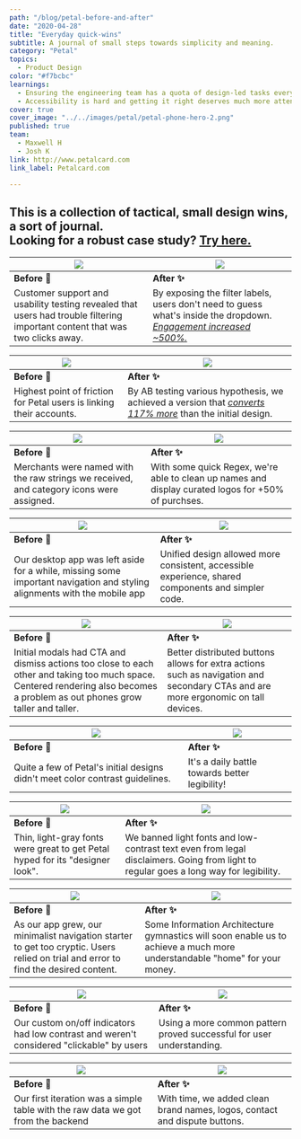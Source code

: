 ```yaml
---
path: "/blog/petal-before-and-after"
date: "2020-04-28"
title: "Everyday quick-wins"
subtitle: A journal of small steps towards simplicity and meaning.
category: "Petal"
topics:
  - Product Design
color: "#f7bcbc"
learnings:
  - Ensuring the engineering team has a quota of design-led tasks every sprint was essential to getting some of this work prioritized.
  - Accessibility is hard and getting it right deserves much more attention and resources than some small teams have.
cover: true
cover_image: "../../images/petal/petal-phone-hero-2.png"
published: true
team:
  - Maxwell H
  - Josh K
link: http://www.petalcard.com
link_label: Petalcard.com

---
```


## This is a collection of tactical, small design wins, a sort of journal. <br> Looking for a robust case study? [Try here.](/blog/nubank/nuconta)

| <img src="../../images/petal/before-and-after/filters-before.gif"> | <img src="../../images/petal/before-and-after/filters-after-3.gif"> | 
|--------- | --------|
| __Before 🤔__        |__After ✨__         |
| Customer support and usability testing revealed that users had trouble filtering important content that was two clicks away. | By exposing the filter labels, users don't need to guess what's inside the dropdown. [*Engagement increased ~500%.*](https://share.getcloudapp.com/wbu05LEA) | 

| ![](../../images/petal/before-and-after/bankLinking-before.png) | ![](../../images/petal/before-and-after/bankLinking-after.png) | 
|--------- | --------|
| __Before 🤔__        |__After ✨__         |
| Highest point of friction for Petal users is linking their accounts. | By AB testing various hypothesis, we achieved a version that [*converts 117% more*](https://share.getcloudapp.com/p9u7Y00X) than the initial design. | 

| ![](../../images/petal/before-and-after/feedItems-before.png) | ![](../../images/petal/before-and-after/feedItems-after.png) | 
|--------- | --------|
| __Before 🤔__        |__After ✨__         |
| Merchants were named with the raw strings we received, and category icons were assigned. | With some quick Regex, we're able to clean up names and display curated logos for +50% of purchses. | 

| ![](../../images/petal/before-and-after/desktop-before.png) | ![](../../images/petal/before-and-after/desktop-after.png) | 
|--------- | --------|
| __Before 🤔__        |__After ✨__         |
| Our desktop app was left aside for a while, missing some important navigation and styling alignments with the mobile app | Unified design allowed more consistent, accessible experience, shared components and simpler code.  | 

| ![](../../images/petal/before-and-after/modals-before-12.gif) | ![](../../images/petal/before-and-after/modals-after-12.gif) | 
|--------- | --------|
| __Before 🤔__        |__After ✨__         |
| Initial modals had CTA and dismiss actions too close to each other and taking too much space. Centered rendering also becomes a problem as out phones grow taller and taller. | Better distributed buttons allows for extra actions such as navigation and secondary CTAs and are more ergonomic on tall devices.|


| ![](../../images/petal/before-and-after/toast-before.png) | ![](../../images/petal/before-and-after/toast-after.png) | 
|--------- | --------|
| __Before 🤔__        |__After ✨__         |
| Quite a few of Petal's initial designs didn't meet color contrast guidelines.   | It's a daily battle towards better legibility! | 

| ![](../../images/petal/before-and-after/light-fonts-before.png) | ![](../../images/petal/before-and-after/light-fonts-after.png) | 
|--------- | --------|
| __Before 🤔__        |__After ✨__         |
| Thin, light-gray fonts were great to get Petal hyped for its "designer look".  | We banned light fonts and low-contrast text even from legal disclaimers. Going from light to regular goes a long way for legibility.  | 

| ![](../../images/petal/before-and-after/navigation-before-2.png) | ![](../../images/petal/before-and-after/navigation-after-2.png) | 
|--------- | --------|
| __Before 🤔__        |__After ✨__         |
| As our app grew, our minimalist navigation starter to get too cryptic. Users relied on trial and error to find the desired content.   | Some Information Architecture gymnastics will soon enable us to achieve a much more understandable "home" for your money.  | 

| ![](../../images/petal/before-and-after/toggles-before.png) | ![](../../images/petal/before-and-after/toggles-after.png) | 
|--------- | --------|
| __Before 🤔__        |__After ✨__         |
| Our custom on/off indicators had low contrast and weren't considered "clickable" by users  | Using a more common pattern proved successful for user understanding. | 

| ![](../../images/petal/before-and-after/transactions-before-3.png) | ![](../../images/petal/before-and-after/transactions-after-3.png) | 
|--------- | --------|
| __Before 🤔__        |__After ✨__         |
| Our first iteration was a simple table with the raw data we got from the backend  | With time, we added clean brand names, logos, contact and dispute buttons. | 
